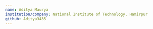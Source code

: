 ```yaml
---
name: Aditya Maurya
institution/company: National Institute of Technology, Hamirpur
github: Aditya3435
---
```

